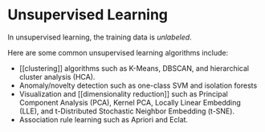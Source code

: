 # Unsupervised Learning

In unsupervised learning, the training data is _unlabeled_.

Here are some common unsupervised learning algorithms include: 
- [[clustering]] algorithms such as K-Means, DBSCAN, and hierarchical cluster analysis (HCA).
- Anomaly/novelty detection such as one-class SVM and isolation forests
- Visualization and [[dimensionality reduction]] such as Principal Component Analysis (PCA), Kernel PCA, Locally Linear Embedding (LLE), and t-Distributed Stochastic Neighbor Embedding (t-SNE).
- Association rule learning such as Apriori and Eclat.
